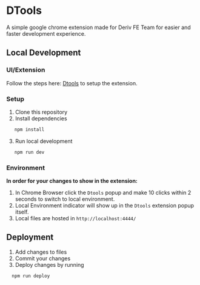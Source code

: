 # DTools

A simple google chrome extension made for Deriv FE Team for easier and faster development experience.

## Local Development

### UI/Extension

Follow the steps here: [Dtools](https://github.com/prince-deriv/dtools-production) to setup the extension.

### Setup

1. Clone this repository
2. Install dependencies

```sh
   npm install 
```

3. Run local development

```sh
   npm run dev
```

### Environment
 **In order for your changes to show in the extension:**

1. In Chrome Browser click the `Dtools` popup and make 10 clicks within 2 seconds to switch to local environment.
2. Local Environment indicator will show up in the `Dtools` extension popup itself.
3. Local files are hosted in `http://localhost:4444/`


## Deployment

1. Add changes to files
2. Commit your changes
3. Deploy changes by running 

```sh
  npm run deploy
```



